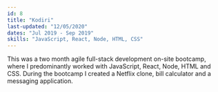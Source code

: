 ```yaml
---
id: 8
title: "Kodiri"
last-updated: "12/05/2020"
dates: "Jul 2019 - Sep 2019"
skills: "JavaScript, React, Node, HTML, CSS"
---
```


This was a two month agile full-stack development on-site bootcamp, where 
I predominantly worked with JavaScript, React, Node, HTML and CSS. 
During the bootcamp I created a Netflix clone, bill calculator and a messaging
application. 
